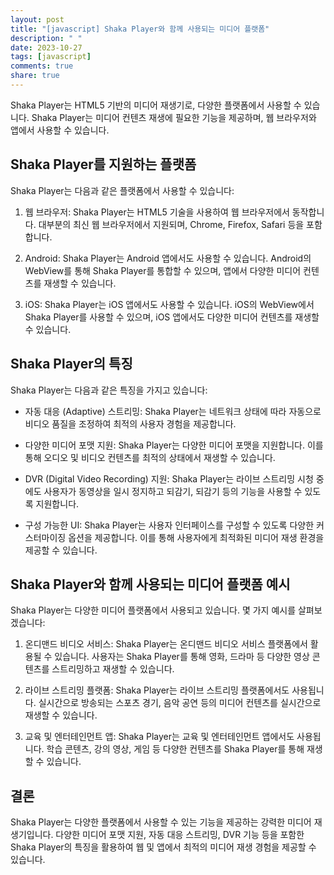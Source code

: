 ```yaml
---
layout: post
title: "[javascript] Shaka Player와 함께 사용되는 미디어 플랫폼"
description: " "
date: 2023-10-27
tags: [javascript]
comments: true
share: true
---
```


Shaka Player는 HTML5 기반의 미디어 재생기로, 다양한 플랫폼에서 사용할 수 있습니다. Shaka Player는 미디어 컨텐츠 재생에 필요한 기능을 제공하며, 웹 브라우저와 앱에서 사용할 수 있습니다.

## Shaka Player를 지원하는 플랫폼

Shaka Player는 다음과 같은 플랫폼에서 사용할 수 있습니다:

1. 웹 브라우저: Shaka Player는 HTML5 기술을 사용하여 웹 브라우저에서 동작합니다. 대부분의 최신 웹 브라우저에서 지원되며, Chrome, Firefox, Safari 등을 포함합니다.

2. Android: Shaka Player는 Android 앱에서도 사용할 수 있습니다. Android의 WebView를 통해 Shaka Player를 통합할 수 있으며, 앱에서 다양한 미디어 컨텐츠를 재생할 수 있습니다.

3. iOS: Shaka Player는 iOS 앱에서도 사용할 수 있습니다. iOS의 WebView에서 Shaka Player를 사용할 수 있으며, iOS 앱에서도 다양한 미디어 컨텐츠를 재생할 수 있습니다.

## Shaka Player의 특징

Shaka Player는 다음과 같은 특징을 가지고 있습니다:

- 자동 대응 (Adaptive) 스트리밍: Shaka Player는 네트워크 상태에 따라 자동으로 비디오 품질을 조정하여 최적의 사용자 경험을 제공합니다.

- 다양한 미디어 포맷 지원: Shaka Player는 다양한 미디어 포맷을 지원합니다. 이를 통해 오디오 및 비디오 컨텐츠를 최적의 상태에서 재생할 수 있습니다.

- DVR (Digital Video Recording) 지원: Shaka Player는 라이브 스트리밍 시청 중에도 사용자가 동영상을 일시 정지하고 되감기, 되감기 등의 기능을 사용할 수 있도록 지원합니다.

- 구성 가능한 UI: Shaka Player는 사용자 인터페이스를 구성할 수 있도록 다양한 커스터마이징 옵션을 제공합니다. 이를 통해 사용자에게 최적화된 미디어 재생 환경을 제공할 수 있습니다.

## Shaka Player와 함께 사용되는 미디어 플랫폼 예시

Shaka Player는 다양한 미디어 플랫폼에서 사용되고 있습니다. 몇 가지 예시를 살펴보겠습니다:

1. 온디맨드 비디오 서비스: Shaka Player는 온디맨드 비디오 서비스 플랫폼에서 활용될 수 있습니다. 사용자는 Shaka Player를 통해 영화, 드라마 등 다양한 영상 콘텐츠를 스트리밍하고 재생할 수 있습니다.

2. 라이브 스트리밍 플랫폼: Shaka Player는 라이브 스트리밍 플랫폼에서도 사용됩니다. 실시간으로 방송되는 스포츠 경기, 음악 공연 등의 미디어 컨텐츠를 실시간으로 재생할 수 있습니다.

3. 교육 및 엔터테인먼트 앱: Shaka Player는 교육 및 엔터테인먼트 앱에서도 사용됩니다. 학습 콘텐츠, 강의 영상, 게임 등 다양한 컨텐츠를 Shaka Player를 통해 재생할 수 있습니다.

## 결론

Shaka Player는 다양한 플랫폼에서 사용할 수 있는 기능을 제공하는 강력한 미디어 재생기입니다. 다양한 미디어 포맷 지원, 자동 대응 스트리밍, DVR 기능 등을 포함한 Shaka Player의 특징을 활용하여 웹 및 앱에서 최적의 미디어 재생 경험을 제공할 수 있습니다.